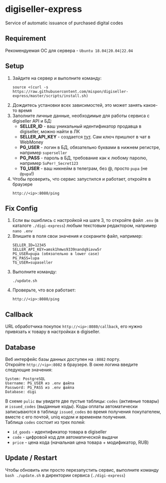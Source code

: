 # digiseller-express
Service of automatic issuance of purchased digital codes

## Requirement
Рекомендуемая ОС для сервера - `Ubuntu 18.04|20.04|22.04`

## Setup
1. Зайдите на сервер и выполните команду:
   ````shell
   source <(curl -s https://raw.githubusercontent.com/mispon/digiseller-express/master/scripts/install.sh)
   ````
2. Дождитесь установки всех зависимостей, это может занять какое-то время   
3. Заполните личные данные, необходимые для работы сервиса с digiseller API и БД:
   - **SELLER_ID** - ваш уникальный идентификатор продавца в digiseller, можно найти в ЛК
   - **SELLER_API_KEY** - создается [тут](https://my.digiseller.com/inside/api_keys.asp). Сам ключ пришлют в чат в WebMoney
   - **PG_USER** - логин в БД, обязательно буквами в нижнем регистре, например `superseller`
   - **PG_PASS** - пароль в БД, требование как к любому паролю, например `SuPer!_Secret123`
   - **TG_USER** - ваш никнейм в телеграм, без @, просто `pupa` (не `@pupa`!)
4. Чтобы проверить, что сервис запустился и работает, откройте в браузере
   ```text
   http://<ip>:8080/ping
   ```

## Fix Config
1. Если вы ошиблись с настройкой на шаге 3, то откройте файл `.env` (в каталоге `./digi-express`) любым текстовым редактором, например `nano .env`
2. Впишите в поля свои значения и сохраните файл, например:
   ```text
   SELLER_ID=12345
   SELLER_API_KEY=amsk1hmws9339nandq9iavw5r
   PG_USER=pupa (обязательно в lower case)
   PG_PASS=lupa
   TG_USER=supaseller
   ```
3. Выполните команду:
    ```shell
    ./update.sh
    ```
4. Проверьте, что все работает:
    ```text
    http://<ip>:8080/ping
    ```

## Callback
URL обработчика покупок `http://<ip>:8080/callback`, его нужно привязать к товару в настройках в digiseller.

## Database 
Веб интерфейс базы данных доступен на `:8082` порту.  
Откройте `http://<ip>:8082` в браузере. В окне логина введите следующие значения:
```text
System: PostgreSQL
Username: PG_USER из .env файла
Password: PG_PASS из .env файла
Database: digi
```
В схеме `pulic` вы увидете две пустые таблицы: `codes` (активные товары) и `issued_codes` (выданные коды).
Коды оплаты автоматически записываются в таблицу `issued_codes` во время получения покупателем, вместе с
его почтой, uniq кодом и временем получения.   
Таблица `codes` состоит из трех полей: 
   - `id_goods` - идентификатор товара в digiseller
   - `code` - цифровой код для автоматической выдачи
   - `price` - цена кода (начальная цена товара + модификатор, RUB)

## Update / Restart
Чтобы обновить или просто перезапустить сервис, выполните команду `bash ./update.sh` в директории сервиса (`./digi-express`)